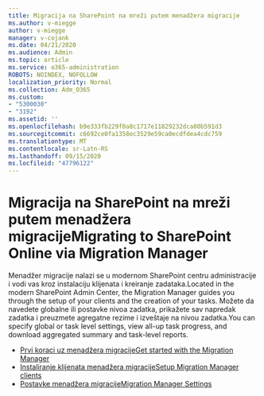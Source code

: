 ```yaml
---
title: Migracija na SharePoint na mreži putem menadžera migracije
ms.author: v-miegge
author: v-miegge
manager: v-cojank
ms.date: 04/21/2020
ms.audience: Admin
ms.topic: article
ms.service: o365-administration
ROBOTS: NOINDEX, NOFOLLOW
localization_priority: Normal
ms.collection: Adm_O365
ms.custom:
- "5300030"
- "3192"
ms.assetid: ''
ms.openlocfilehash: b9e333fb229f0a8c1717e11829232dca80b591d3
ms.sourcegitcommit: c6692ce0fa1358ec3529e59ca0ecdfdea4cdc759
ms.translationtype: MT
ms.contentlocale: sr-Latn-RS
ms.lasthandoff: 09/15/2020
ms.locfileid: "47796122"
---
```

# <a name="migrating-to-sharepoint-online-via-migration-manager"></a><span data-ttu-id="55e4c-102">Migracija na SharePoint na mreži putem menadžera migracije</span><span class="sxs-lookup"><span data-stu-id="55e4c-102">Migrating to SharePoint Online via Migration Manager</span></span>

<span data-ttu-id="55e4c-103">Menadžer migracije nalazi se u modernom SharePoint centru administracije i vodi vas kroz instalaciju klijenata i kreiranje zadataka.</span><span class="sxs-lookup"><span data-stu-id="55e4c-103">Located in the modern SharePoint Admin Center, the Migration Manager guides you through the setup of your clients and the creation of your tasks.</span></span> <span data-ttu-id="55e4c-104">Možete da navedete globalne ili postavke nivoa zadatka, prikažete sav napredak zadatka i preuzmete agregatne rezime i izveštaje na nivou zadatka.</span><span class="sxs-lookup"><span data-stu-id="55e4c-104">You can specify global or task level settings, view all-up task progress, and download aggregated summary and task-level reports.</span></span>

* [<span data-ttu-id="55e4c-105">Prvi koraci uz menadžera migracije</span><span class="sxs-lookup"><span data-stu-id="55e4c-105">Get started with the Migration Manager</span></span>](https://docs.microsoft.com/sharepointmigration/mm-get-started)
* [<span data-ttu-id="55e4c-106">Instaliranje klijenata menadžera migracije</span><span class="sxs-lookup"><span data-stu-id="55e4c-106">Setup Migration Manager clients</span></span>](https://docs.microsoft.com/sharepointmigration/mm-setup-clients)
* [<span data-ttu-id="55e4c-107">Postavke menadžera migracije</span><span class="sxs-lookup"><span data-stu-id="55e4c-107">Migration Manager Settings</span></span>](https://docs.microsoft.com/sharepointmigration/mm-settings)